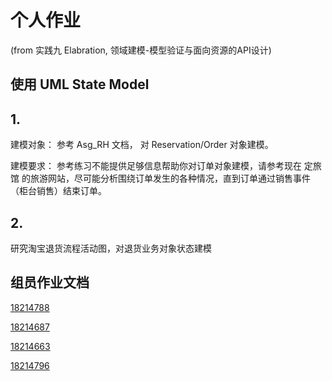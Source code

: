 # 个人作业 
(from 实践九 Elabration, 领域建模-模型验证与面向资源的API设计)
## 使用 UML State Model
## 1. 
建模对象： 参考 Asg_RH 文档， 对 Reservation/Order 对象建模。

建模要求： 参考练习不能提供足够信息帮助你对订单对象建模，请参考现在 定旅馆 的旅游网站，尽可能分析围绕订单发生的各种情况，直到订单通过销售事件（柜台销售）结束订单。

## 2. 
研究淘宝退货流程活动图，对退货业务对象状态建模

## 组员作业文档

[18214788](statemodel_lqy.md)

[18214687](statemodel_zwx.md)

[18214663]()

[18214796](statemodel_mm.md)
